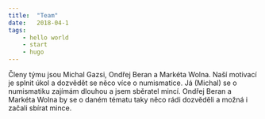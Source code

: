 ```yaml
---
title:  "Team"
date:   2018-04-1
tags: 
    - hello world
    - start
    - hugo
---
```


Členy týmu jsou Michal Gazsi, Ondřej Beran a Markéta Wolna. Naší motivací je splnit úkol a dozvědět se něco více o numismatice. Já (Michal) se o numismatiku zajímám dlouhou a jsem sběratel mincí. Ondřej Beran a Markéta Wolna by se o daném tématu taky něco rádi dozvěděli a možná i začali sbírat mince.